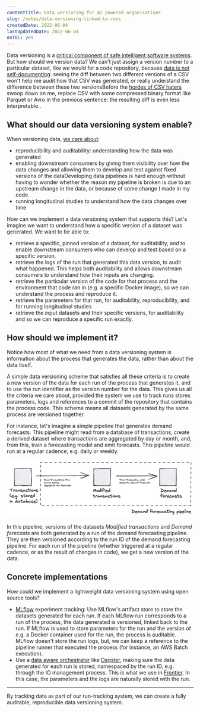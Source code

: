```yaml
---
contentTitle: Data versioning for AI powered organisations
slug: /notes/data-versioning-linked-to-runs
createdDate: 2022-06-04
lastUpdatedDate: 2022-06-04
onTOC: yes
---
```


Data versioning is a [critical component of safe intelligent software systems](https://faculty.ai/tech-blog/machine-learning-systems-should-use-data-aware-orchestrators/). But how should we version data? We can't just assign a version number to a particular dataset, like we would for a code repository, because [data is not self-documenting](/notes/data-versioning-not-git-for-data): seeing the diff between two different versions of a CSV won't help me audit how that CSV was generated, or really understand the difference between these two versions<Sidenote>Before the [hordes of CSV haters](https://donatstudios.com/CSV-An-Encoding-Nightmare) swoop down on me, replace CSV with some compressed binary format like Parquet or Avro in the previous sentence: the resulting diff is even less interpretable.</Sidenote>.

## What should our data versioning system enable?

When versioning data, [we care about](/notes/data-versioning-not-git-for-data):
- reproducibility and auditability: understanding how the data was generated
- enabling downstream consumers by giving them visibility over how the data changes and allowing them to develop and test against fixed versions of the data<Sidenote>Developing data pipelines is hard enough without having to wonder whether the reason my pipeline is broken is due to an upstream change in the data, or because of some change I made in my code.</Sidenote>
- running longitudinal studies to understand how the data changes over time

How can we implement a data versioning system that supports this? Let's imagine we want to understand how a specific version of a dataset was generated. We want to be able to:
- retrieve a specific, pinned version of a dataset, for auditability, and to enable downstream consumers who can develop and test based on a specific version.
- retrieve the logs of the run that generated this data version, to audit what happened. This helps both auditability and allows downstream consumers to understand how their inputs are changing.
- retrieve the particular version of the code for that process and the environment that code ran in (e.g. a specific Docker image), so we can understand the process and reproduce it.
- retrieve the parameters for that run, for auditability, reproducibility, and for running longitudinal studies
- retrieve the input datasets and their specific versions, for auditability and so we can reproduce a specific run exactly.

## How should we implement it?

Notice how most of what we need from a data versioning system is information about the process that generates the data, rather than about the data itself.

A simple data versioning scheme that satisfies all these criteria is to create a new version of the data for each run of the process that generates it, and to use the run identifier as the version number for the data. This gives us all the criteria we care about, provided the system we use to track runs stores parameters, logs and references to a commit of the repository that contains the process code. This scheme means all datasets generated by the same process are versioned together.

For instance, let's imagine a simple pipeline that generates demand forecasts. This pipeline might read from a database of transactions, create a derived dataset where transactions are aggregated by day or month, and, from this, train a forecasting model and emit forecasts. This pipeline would run at a regular cadence, e.g. daily or weekly.

![](./images/data-versioning-linked-to-process-runs-1.png)

In this pipeline, versions of the datasets _Modified transactions_ and _Demand forecasts_ are both generated by a run of the demand forecasting pipeline. They are then versioned according to the run ID of the demand forecasting pipeline. For each run of the pipeline (whether triggered at a regular cadence, or as the result of changes in code), we get a new version of the data.

<FullWidthImage src="/data-versioning-linked-to-process-runs-2.png" />

## Concrete implementations

How could we implement a lightweight data versioning system using open source tools?
- [MLflow](https://mlflow.org/) experiment tracking: Use MLflow's artifact store to store the datasets generated for each run. If each MLflow run corresponds to a run of the process, the data generated is versioned, linked back to the run. If MLflow is used to store parameters for the run and the version of e.g. a Docker container used for the run, the process is auditable. MLflow doesn't store the run logs, but, we can keep a reference to the pipeline runner that executed the process (for instance, an AWS Batch execution).
- Use a [data aware orchestrator](https://faculty.ai/tech-blog/machine-learning-systems-should-use-data-aware-orchestrators/) like [Dagster](https://dagster.io/), making sure the data generated for each run is stored, namespaced by the run ID, e.g. through the IO management process. This is what we use in [Frontier](https://faculty.ai/frontier/). In this case, the parameters and the logs are naturally stored with the run.

---

By tracking data as part of our run-tracking system, we can create a fully auditable, reproducible data versioning system.
